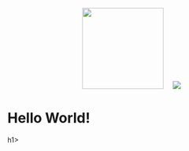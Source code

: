 <p align="center"><a href="https://github.com/Nutmito">
<img height="165" src="https://github-readme-stats.vercel.app/api?username=Nutmito&show_icons=true&include_all_commits=true&theme=react&cache_seconds=3200&hide_border=true" /></a>
&nbsp;&nbsp;&nbsp;
<a href="https://github.com/Nutmito"><img src="https://github-readme-stats.vercel.app/api/top-langs/?username=Nutmito&layout=compact&theme=react&hide_border=true" />
</a></p>

<h1>Hello World!</h1>h1>



